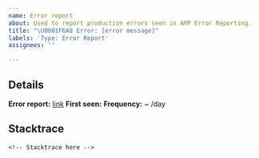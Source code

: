 ```yaml
---
name: Error report
about: Used to report production errors seen in AMP Error Reporting.
title: "\U0001F6A8 Error: [error message]"
labels: 'Type: Error Report'
assignees: ''

---
```


<!--
Please only file error reports from AMP Error Reporting here.
Replace/remove all of the text in brackets, including this text.
-->

Details
---

<!--
Remove the backticks around the link below and replace Error_ID with the ID from
the Cloud Error Reporting URL.
-->
**Error report:** [link](`go/ampe/<Error_ID>`)
**First seen:** <First seen date> <!--
Select "1 day" on the error details page for the error and record the
occurrences.
-->
**Frequency:** ~ <Daily occurrences>/day


Stacktrace
---
```
<!-- Stacktrace here -->
```

<!--
If there are other interesting trends to note (ex. all user-agent strings are
from iPhones, sudden jump in volume with recent release, etc.),
uncomment and include them in the section below.
-->

<!--
Notes
---
<Additional notes>
-->
